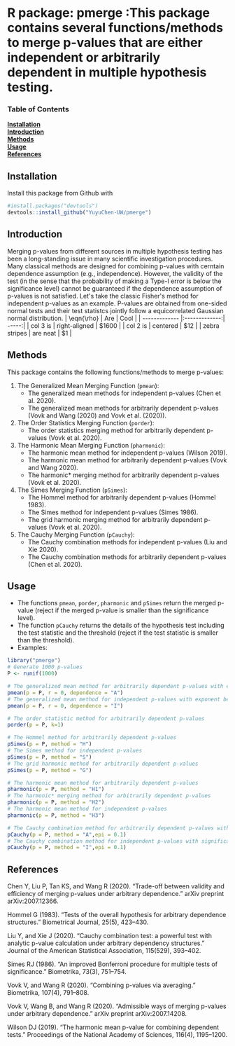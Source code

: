# R package: pmerge :This package contains several functions/methods to merge p-values that are either independent or arbitrarily dependent in multiple hypothesis testing.


### Table of Contents
**[Installation](#installation)**<br>
**[Introduction](#introduction)**<br>
**[Methods](#methods)**<br>
**[Usage](#usage)**<br>
**[References](#references)**<br>
## Installation
Install this package from Github with 
```r
#install.packages("devtools")
devtools::install_github("YuyuChen-UW/pmerge")
```
## Introduction
Merging p-values from different sources in multiple hypothesis testing has been a long-standing issue in many scientific investigation procedures. Many classical methods are designed for combining p-values with cerntain dependence assumption (e.g., independence). However, the validity of the test (in the sense that the probability of making a Type-I error is below the significance level) cannot be guaranteed if the dependence assumption of p-values is not satisfied. Let's take the classic Fisher's method for independent p-values as an example. P-values are obtained from one-sided normal tests and their test statistcs jointly follow a equicorrelated Gaussian normal distribution.
| \eqn{\rho}        | Are           | Cool  |
| ------------- |:-------------:| -----:|
| col 3 is      | right-aligned | $1600 |
| col 2 is      | centered      |   $12 |
| zebra stripes | are neat      |    $1 |


## Methods
This package contains the following functions/methods to merge p-values:
1. The Generalized Mean Merging Function (`pmean`): 
   - The generalized mean methods for independent p-values (Chen et al. 2020).
   - The generalized mean methods for arbitrarily dependent p-values (Vovk and Wang (2020) and Vovk et al. (2020)).
2. The Order Statistics Merging Function (`porder`): 
   - The order statistics merging method for arbitrarily dependent p-values (Vovk et al. 2020).
3. The Harmonic Mean Merging Function (`pharmonic`): 
   - The harmonic mean method for independent p-values (Wilson 2019).
   - The harmonic mean method for arbitrarily dependent p-values (Vovk and Wang 2020).
   - The harmonic* merging method for arbitrarily dependent p-values (Vovk et al. 2020).
4. The Simes Merging Function (`pSimes`): 
   - The Hommel method for arbitrarily dependent p-values (Hommel 1983).
   - The Simes method for independent p-values (Simes 1986).
   - The grid harmonic merging method for arbitrarily dependent p-values (Vovk et al. 2020).
5. The Cauchy Merging Function (`pCauchy`): 
   - The Cauchy combination methods for independent p-values (Liu and Xie 2020).
   - The Cauchy combination methods for arbitrarily dependent p-values (Chen et al. 2020).
## Usage
- The functions `pmean`, `porder`, `pharmonic` and `pSimes` return the merged p-value (reject if the merged p-value is smaller than the significance level).
- The function `pCauchy` returns the details of the hypothesis test including the test statistic and the threshold (reject if the test statistic is smaller than the threshold).
- Examples:
```r
library("pmerge")
# Generate 1000 p-values
P <- runif(1000)

# The generalized mean method for arbitrarily dependent p-values with exponent being 0
pmean(p = P, r = 0, dependence = "A")
# The generalized mean method for independent p-values with exponent being 0
pmean(p = P, r = 0, dependence = "I")

# The order statistic method for arbitrarily dependent p-values
porder(p = P, k=1)

# The Hommel method for arbitrarily dependent p-values
pSimes(p = P, method = "H")
# The Simes method for independent p-values
pSimes(p = P, method = "S")
# The grid harmonic method for arbitrarily dependent p-values
pSimes(p = P, method = "G")

# The harmonic mean method for arbitrarily dependent p-values
pharmonic(p = P, method = "H1")
# The harmonic* merging method for arbitrarily dependent p-values
pharmonic(p = P, method = "H2")
# The harmonic mean method for independent p-values
pharmonic(p = P, method = "H3")

# The Cauchy combination method for arbitrarily dependent p-values with significance level 0.1
pCauchy(p = P, method = "A",epi = 0.1)
# The Cauchy combination method for independent p-values with significance level 0.1
pCauchy(p = P, method = "I",epi = 0.1)
```


## References
Chen Y, Liu P, Tan KS, and Wang R (2020). “Trade-off between validity and efficiency of merging p-values under arbitrary dependence.” arXiv preprint arXiv:2007.12366.

Hommel G (1983). “Tests of the overall hypothesis for arbitrary dependence structures.” Biometrical Journal, 25(5), 423–430.

Liu Y, and Xie J (2020). “Cauchy combination test: a powerful test with analytic p-value calculation under arbitrary dependency structures.” Journal of the American Statistical Association, 115(529), 393–402.

Simes RJ (1986). “An improved Bonferroni procedure for multiple tests of significance.” Biometrika, 73(3), 751–754.

Vovk V, and Wang R (2020). “Combining p-values via averaging.” Biometrika, 107(4), 791–808.

Vovk V, Wang B, and Wang R (2020). “Admissible ways of merging p-values under arbitrary dependence.” arXiv preprint arXiv:2007.14208.

Wilson DJ (2019). “The harmonic mean p-value for combining dependent tests.” Proceedings of the National Academy of Sciences, 116(4), 1195–1200.
